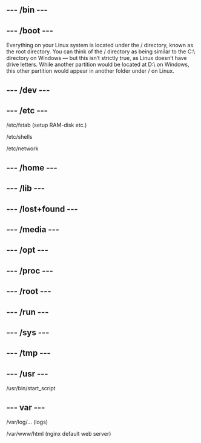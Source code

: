 ## --- /bin ---

## --- /boot ---

Everything on your Linux system is located under the / directory, known as the root directory. You can think of the / directory as being similar to the C:\ directory on Windows — but this isn’t strictly true, as Linux doesn’t have drive letters. While another partition would be located at D:\ on Windows, this other partition would appear in another folder under / on Linux.

## --- /dev ---

## --- /etc ---

/etc/fstab (setup RAM-disk etc.)

/etc/shells

/etc/network

## --- /home ---

## --- /lib ---

## --- /lost+found ---

## --- /media ---

## --- /opt ---

## --- /proc ---

## --- /root ---

## --- /run ---

## --- /sys ---

## --- /tmp ---

## --- /usr ---

/usr/bin/start_script

## --- var ---

/var/log/... (logs)

/var/www/html (nginx default web server) 
